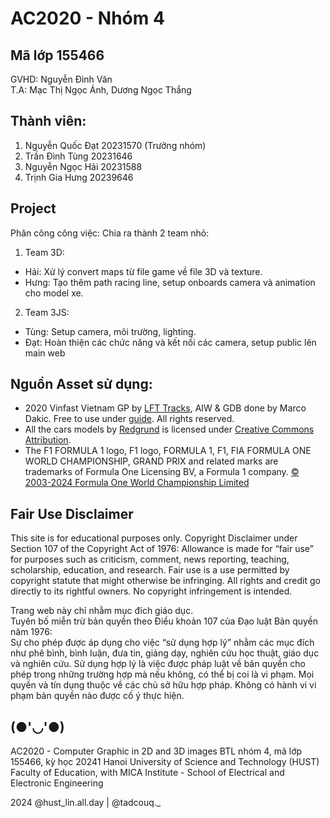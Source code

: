 # AC2020 - Nhóm 4
## Mã lớp 155466
GVHD: Nguyễn Đình Văn <br>
T.A: Mạc Thị Ngọc Ánh, Dương Ngọc Thắng



## Thành viên:
1. Nguyễn Quốc Đạt 20231570 (Trưởng nhóm)
2. Trần Đình Tùng 20231646
3. Nguyễn Ngọc Hải 20231588
4. Trịnh Gia Hưng 20239646

## Project
Phân công công việc:
Chia ra thành 2 team nhỏ:
1. Team 3D:
- Hải: Xử lý convert maps từ file game về file 3D và texture.
- Hưng: Tạo thêm path racing line, setup onboards camera và animation cho model xe.

2. Team 3JS:
- Tùng: Setup camera, môi trường, lighting.
- Đạt: Hoàn thiện các chức năng và kết nối các camera, setup public lên main web
## Nguồn Asset sử dụng:
- 2020 Vinfast Vietnam GP by [LFT Tracks](https://www.facebook.com/LFTTracks), AIW & GDB done by Marco Dakic. Free to use under [guide](https://www.facebook.com/share/p/1M2Jwk5oF5/). All rights reserved.
- All the cars models by [Redgrund](https://sketchfab.com/redgrund) is licensed under [Creative Commons Attribution](http://creativecommons.org/licenses/by/4.0/).
- The F1 FORMULA 1 logo, F1 logo, FORMULA 1, F1, FIA FORMULA ONE WORLD CHAMPIONSHIP, GRAND PRIX and related marks are trademarks of Formula One Licensing BV, a Formula 1 company. [© 2003-2024 Formula One World Championship Limited](http://www.formula1.com/)

## Fair Use Disclaimer
This site is for educational purposes only.
Copyright Disclaimer under Section 107 of the Copyright Act of 1976: Allowance is made for “fair use” for purposes such as criticism, comment, news reporting, teaching, scholarship, education, and research.
Fair use is a use permitted by copyright statute that might otherwise be infringing.
All rights and credit go directly to its rightful owners. No copyright infringement is intended.

Trang web này chỉ nhằm mục đích giáo dục.  
Tuyên bố miễn trừ bản quyền theo Điều khoản 107 của Đạo luật Bản quyền năm 1976:  
Sự cho phép được áp dụng cho việc “sử dụng hợp lý” nhằm các mục đích như phê bình, bình luận, đưa tin, giảng dạy, nghiên cứu học thuật, giáo dục và nghiên cứu. 
Sử dụng hợp lý là việc được pháp luật về bản quyền cho phép trong những trường hợp mà nếu không, có thể bị coi là vi phạm. Mọi quyền và tín dụng thuộc về các chủ sở hữu hợp pháp. Không có hành vi vi phạm bản quyền nào được cố ý thực hiện.

## (●'◡'●)
AC2020 - Computer Graphic in 2D and 3D images
BTL nhóm 4, mã lớp 155466, kỳ học 20241
Hanoi University of Science and Technology (HUST) 
Faculty of Education, with MICA Institute - School of Electrical and Electronic Engineering

2024 @hust_lin.all.day | @tadcouq._
